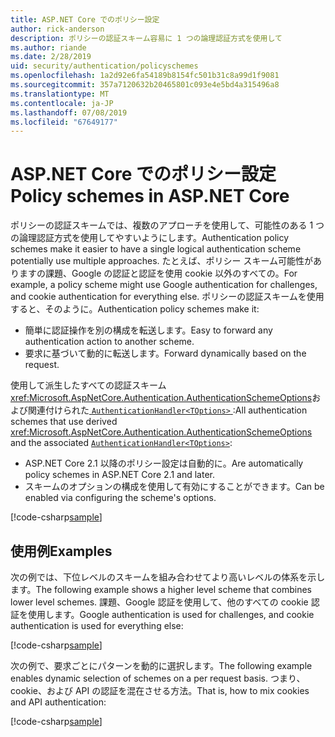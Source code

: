 ```yaml
---
title: ASP.NET Core でのポリシー設定
author: rick-anderson
description: ポリシーの認証スキーム容易に 1 つの論理認証方式を使用して
ms.author: riande
ms.date: 2/28/2019
uid: security/authentication/policyschemes
ms.openlocfilehash: 1a2d92e6fa54189b8154fc501b31c8a99d1f9081
ms.sourcegitcommit: 357a7120632b20465801c093e4e5bd4a315496a8
ms.translationtype: MT
ms.contentlocale: ja-JP
ms.lasthandoff: 07/08/2019
ms.locfileid: "67649177"
---
```

# <a name="policy-schemes-in-aspnet-core"></a><span data-ttu-id="aab08-103">ASP.NET Core でのポリシー設定</span><span class="sxs-lookup"><span data-stu-id="aab08-103">Policy schemes in ASP.NET Core</span></span>

<span data-ttu-id="aab08-104">ポリシーの認証スキームでは、複数のアプローチを使用して、可能性のある 1 つの論理認証方式を使用してやすいようにします。</span><span class="sxs-lookup"><span data-stu-id="aab08-104">Authentication policy schemes make it easier to have a single logical authentication scheme potentially use multiple approaches.</span></span> <span data-ttu-id="aab08-105">たとえば、ポリシー スキーム可能性がありますの課題、Google の認証と認証を使用 cookie 以外のすべての。</span><span class="sxs-lookup"><span data-stu-id="aab08-105">For example, a policy scheme might use Google authentication for challenges, and cookie authentication for everything else.</span></span> <span data-ttu-id="aab08-106">ポリシーの認証スキームを使用すると、そのように。</span><span class="sxs-lookup"><span data-stu-id="aab08-106">Authentication policy schemes make it:</span></span>

* <span data-ttu-id="aab08-107">簡単に認証操作を別の構成を転送します。</span><span class="sxs-lookup"><span data-stu-id="aab08-107">Easy to forward any authentication action to another scheme.</span></span>
* <span data-ttu-id="aab08-108">要求に基づいて動的に転送します。</span><span class="sxs-lookup"><span data-stu-id="aab08-108">Forward dynamically based on the request.</span></span>

<span data-ttu-id="aab08-109">使用して派生したすべての認証スキーム<xref:Microsoft.AspNetCore.Authentication.AuthenticationSchemeOptions>および関連付けられた[ `AuthenticationHandler<TOptions>` ](/dotnet/api/microsoft.aspnetcore.authentication.authenticationhandler-1):</span><span class="sxs-lookup"><span data-stu-id="aab08-109">All authentication schemes that use derived <xref:Microsoft.AspNetCore.Authentication.AuthenticationSchemeOptions> and the associated [`AuthenticationHandler<TOptions>`](/dotnet/api/microsoft.aspnetcore.authentication.authenticationhandler-1):</span></span>

* <span data-ttu-id="aab08-110">ASP.NET Core 2.1 以降のポリシー設定は自動的に。</span><span class="sxs-lookup"><span data-stu-id="aab08-110">Are automatically policy schemes in ASP.NET Core 2.1 and later.</span></span>
* <span data-ttu-id="aab08-111">スキームのオプションの構成を使用して有効にすることができます。</span><span class="sxs-lookup"><span data-stu-id="aab08-111">Can be enabled via configuring the scheme's options.</span></span>

[!code-csharp[sample](policyschemes/samples/AuthenticationSchemeOptions.cs?name=snippet)]

## <a name="examples"></a><span data-ttu-id="aab08-112">使用例</span><span class="sxs-lookup"><span data-stu-id="aab08-112">Examples</span></span>

<span data-ttu-id="aab08-113">次の例では、下位レベルのスキームを組み合わせてより高いレベルの体系を示します。</span><span class="sxs-lookup"><span data-stu-id="aab08-113">The following example shows a higher level scheme that combines lower level schemes.</span></span> <span data-ttu-id="aab08-114">課題、Google 認証を使用して、他のすべての cookie 認証を使用します。</span><span class="sxs-lookup"><span data-stu-id="aab08-114">Google authentication is used for challenges, and cookie authentication is used for everything else:</span></span>

[!code-csharp[sample](policyschemes/samples/Startup.cs?name=snippet1)]

<span data-ttu-id="aab08-115">次の例で、要求ごとにパターンを動的に選択します。</span><span class="sxs-lookup"><span data-stu-id="aab08-115">The following example enables dynamic selection of schemes on a per request basis.</span></span> <span data-ttu-id="aab08-116">つまり、cookie、および API の認証を混在させる方法。</span><span class="sxs-lookup"><span data-stu-id="aab08-116">That is, how to mix cookies and API authentication:</span></span>

 <!-- REVIEW, missing If set in public Func<HttpContext, string> ForwardDefaultSelector -->

[!code-csharp[sample](policyschemes/samples/Startup.cs?name=snippet2)]
